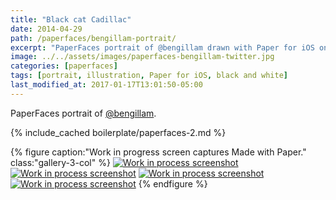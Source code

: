 ```yaml
---
title: "Black cat Cadillac"
date: 2014-04-29
path: /paperfaces/bengillam-portrait/
excerpt: "PaperFaces portrait of @bengillam drawn with Paper for iOS on an iPad."
image: ../../assets/images/paperfaces-bengillam-twitter.jpg
categories: [paperfaces]
tags: [portrait, illustration, Paper for iOS, black and white]
last_modified_at: 2017-01-17T13:01:50-05:00
---
```


PaperFaces portrait of [@bengillam](https://twitter.com/bengillam).

{% include_cached boilerplate/paperfaces-2.md %}

{% figure caption:"Work in progress screen captures Made with Paper." class:"gallery-3-col" %}
[![Work in process screenshot](../../assets/images/paperfaces-bengillam-process-1-600.jpg)](../../assets/images/paperfaces-bengillam-process-1-lg.jpg)
[![Work in process screenshot](../../assets/images/paperfaces-bengillam-process-2-600.jpg)](../../assets/images/paperfaces-bengillam-process-2-lg.jpg)
[![Work in process screenshot](../../assets/images/paperfaces-bengillam-process-3-600.jpg)](../../assets/images/paperfaces-bengillam-process-3-lg.jpg)
[![Work in process screenshot](../../assets/images/paperfaces-bengillam-process-4-600.jpg)](../../assets/images/paperfaces-bengillam-process-4-lg.jpg)
{% endfigure %}
